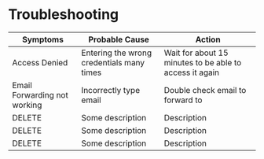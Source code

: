 # Troubleshooting

| Symptoms                          | Probable Cause                                 | Action
| ------------------------------ | -----------------------------------------------|---------------------|
| Access Denied                  | Entering the wrong credentials many times      | Wait for about 15 minutes to be able to access it again   |
| Email Forwarding not working   | Incorrectly type email                         | Double check email to forward to          |
| DELETE                         | Some description                               | Description         |
| DELETE                         | Some description                               | Description         |
| DELETE                         | Some description                               | Description         |
